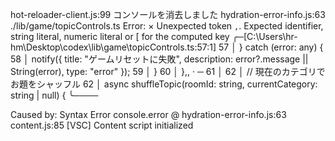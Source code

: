 hot-reloader-client.js:99 コンソールを消去しました
hydration-error-info.js:63 ./lib/game/topicControls.ts
Error: 
  × Unexpected token `,`. Expected identifier, string literal, numeric literal or [ for the computed key
    ╭─[C:\Users\hr-hm\Desktop\codex\lib\game\topicControls.ts:57:1]
 57 │     } catch (error: any) {
 58 │       notify({ title: "ゲームリセットに失敗", description: error?.message || String(error), type: "error" });
 59 │     }
 60 │   },,
    ·     ─
 61 │ 
 62 │   // 現在のカテゴリでお題をシャッフル
 62 │   async shuffleTopic(roomId: string, currentCategory: string | null) {
    ╰────

Caused by:
    Syntax Error
console.error @ hydration-error-info.js:63
content.js:85 [VSC] Content script initialized

